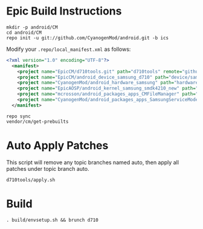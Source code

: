 Epic Build Instructions
=======================
```
mkdir -p android/CM
cd android/CM
repo init -u git://github.com/CyanogenMod/android.git -b ics
```

Modify your `.repo/local_manifest.xml` as follows:

```xml
<?xml version="1.0" encoding="UTF-8"?>
  <manifest>
    <project name="EpicCM/d710tools.git" path="d710tools" remote="github" revision="ics" />
    <project name="EpicCM/android_device_samsung_d710" path="device/samsung/d710" remote="github" revision="smdk" />
    <project name="CyanogenMod/android_hardware_samsung" path="hardware/samsung" remote="github" revision="ics" />
    <project name="EpicAOSP/android_kernel_samsung_smdk4210_new" path="kernel/samsung/smdk4210" remote="github" revision="ics" />
    <project name="mcrosson/android_packages_apps_CMFileManager" path="packages/apps/CMFileManager" remote="github" revision="ics" />
    <project name="CyanogenMod/android_packages_apps_SamsungServiceMode" path="packages/apps/SamsungServiceMode" remote="github" revision="ics" />
  </manifest>
```

```
repo sync
vendor/cm/get-prebuilts
```

Auto Apply Patches
==================
This script will remove any topic branches named auto, then apply all patches under topic branch auto.

```
d710tools/apply.sh
```

Build
=====
```
. build/envsetup.sh && brunch d710
```

